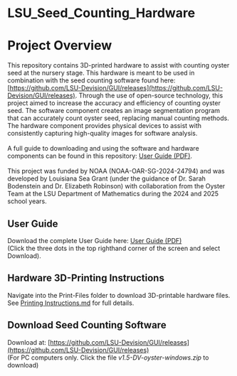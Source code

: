 # LSU_Seed_Counting_Hardware
# Project Overview
This repository contains 3D-printed hardware to assist with counting oyster seed at the nursery stage. This hardware is meant to be used in combination with the seed counting software found here: [https://github.com/LSU-Devision/GUI/releases](https://github.com/LSU-Devision/GUI/releases). Through the use of open-source technology, this project aimed to increase the accuracy and efficiency of counting oyster seed. The software component creates an image segmentation program that can accurately count oyster seed, replacing manual counting methods. The hardware component provides physical devices to assist with consistently capturing high-quality images for software analysis.  
\
A full guide to downloading and using the software and hardware components can be found in this repository: [User Guide (PDF)](./User%20Guide%20-%20Seed%20Counting%20Software%20and%20Hardware.pdf).  
\
This project was funded by NOAA (NOAA-OAR-SG-2024-24794) and was developed by Louisiana Sea Grant (under the guidance of Dr. Sarah Bodenstein and Dr. Elizabeth Robinson) with collaboration from the Oyster Team at the LSU Department of Mathematics during the 2024 and 2025 school years.

## User Guide
Download the complete User Guide here: [User Guide (PDF)](./User%20Guide%20-%20Seed%20Counting%20Software%20and%20Hardware.pdf)    
(Click the three dots in the top righthand corner of the screen and select Download).  

## Hardware 3D-Printing Instructions
Navigate into the Print-Files folder to download 3D-printable hardware files.\
See [Printing Instructions.md](./Print-Files/Printing%20Instructions.md) for full details.

## Download Seed Counting Software
Download at: [https://github.com/LSU-Devision/GUI/releases](https://github.com/LSU-Devision/GUI/releases)  
(For PC computers only. Click the file *v1.5-DV-oyster-windows.zip* to download) 
